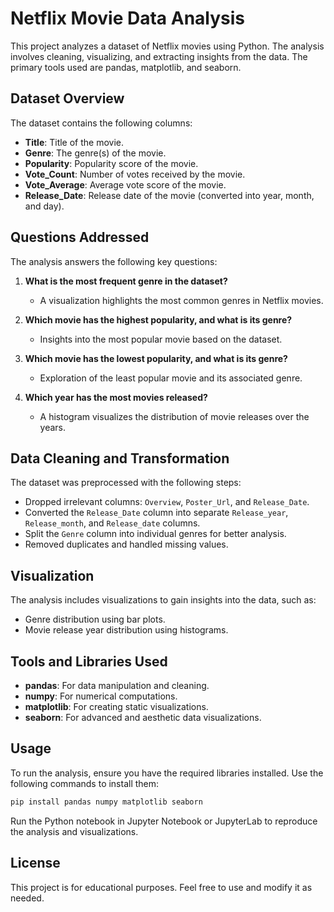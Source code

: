 # Netflix Movie Data Analysis

This project analyzes a dataset of Netflix movies using Python. The analysis involves cleaning, visualizing, and extracting insights from the data. The primary tools used are pandas, matplotlib, and seaborn.

## Dataset Overview
The dataset contains the following columns:
- **Title**: Title of the movie.
- **Genre**: The genre(s) of the movie.
- **Popularity**: Popularity score of the movie.
- **Vote_Count**: Number of votes received by the movie.
- **Vote_Average**: Average vote score of the movie.
- **Release_Date**: Release date of the movie (converted into year, month, and day).

## Questions Addressed
The analysis answers the following key questions:

1. **What is the most frequent genre in the dataset?**
   - A visualization highlights the most common genres in Netflix movies.

2. **Which movie has the highest popularity, and what is its genre?**
   - Insights into the most popular movie based on the dataset.

3. **Which movie has the lowest popularity, and what is its genre?**
   - Exploration of the least popular movie and its associated genre.

4. **Which year has the most movies released?**
   - A histogram visualizes the distribution of movie releases over the years.

## Data Cleaning and Transformation
The dataset was preprocessed with the following steps:
- Dropped irrelevant columns: `Overview`, `Poster_Url`, and `Release_Date`.
- Converted the `Release_Date` column into separate `Release_year`, `Release_month`, and `Release_date` columns.
- Split the `Genre` column into individual genres for better analysis.
- Removed duplicates and handled missing values.

## Visualization
The analysis includes visualizations to gain insights into the data, such as:
- Genre distribution using bar plots.
- Movie release year distribution using histograms.

## Tools and Libraries Used
- **pandas**: For data manipulation and cleaning.
- **numpy**: For numerical computations.
- **matplotlib**: For creating static visualizations.
- **seaborn**: For advanced and aesthetic data visualizations.

## Usage
To run the analysis, ensure you have the required libraries installed. Use the following commands to install them:

```bash
pip install pandas numpy matplotlib seaborn
```

Run the Python notebook in Jupyter Notebook or JupyterLab to reproduce the analysis and visualizations.

## License
This project is for educational purposes. Feel free to use and modify it as needed.

